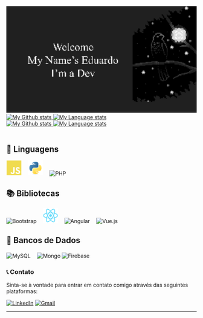 <img src="https://github.com/EduardoDosSantosFerreira/EduardoDosSantosFerreira/blob/main/img/TheCrowWallpaperGif.gif"  width="760" style="filter: grayscale(100%);">

<!-- GRS (Light Mode) -->
<div>
  <a href="https://github.com/EduardoDosSantosFerreira#gh-light-mode-only">
    <img src="https://github-readme-stats-steel-omega.vercel.app/api?username=EduardoDosSantosFerreira&show_icons=true&include_all_commits=true&hide_border=true&number_format=long&rank_icon=percentile&show=reviews,discussions_started,discussions_answered,prs_merged,prs_merged_percentage#gh-light-mode-only" alt="My Github stats" height="350">
  </a>
  <a href="https://github.com/EduardoDosSantosFerreira#gh-light-mode-only">
    <img src="https://github-readme-stats-steel-omega.vercel.app/api/top-langs/?username=EduardoDosSantosFerreira&layout=pie&hide_border=true&langs_count=10#gh-light-mode-only" alt="My Language stats" height="350">
  </a>
</div>

<!-- GRS (Dark Mode) -->
<div>
  <a href="https://github.com/EduardoDosSantosFerreira#gh-dark-mode-only">
    <img src="https://github-readme-stats-steel-omega.vercel.app/api?username=EduardoDosSantosFerreira&show_icons=true&include_all_commits=true&icon_color=2d77dc&title_color=2d77dc&text_color=ffffff&bg_color=0d1117&hide_border=true&number_format=long&rank_icon=percentile&show=reviews,discussions_started,discussions_answered,prs_merged,prs_merged_percentage#gh-dark-mode-only" alt="My Github stats" height="350">
  </a>
  <a href="https://github.com/EduardoDosSantosFerreira#gh-dark-mode-only">
    <img src="https://github-readme-stats-steel-omega.vercel.app/api/top-langs/?username=EduardoDosSantosFerreira&layout=pie&icon_color=2d77dc&title_color=2d77dc&text_color=ffffff&bg_color=0d1117&hide_border=true&langs_count=10#gh-dark-mode-only" alt="My Language stats" height="350">
  </a>
</div>
<br>

<div style="display: inline-block; align-items: center;">
  <h2>📖 Linguagens</h2>
  <img alt="Js" height="40" width="40" src="https://raw.githubusercontent.com/devicons/devicon/master/icons/javascript/javascript-plain.svg">ㅤ
  <img alt="Python" height="40" width="40" src="https://raw.githubusercontent.com/devicons/devicon/master/icons/python/python-original.svg">ㅤ
  <img alt="PHP" height="45" width="45" src="https://cdn.jsdelivr.net/gh/devicons/devicon@latest/icons/php/php-original.svg">

</div>

<br>

<div style="display: inline-block; align-items: center;">
  <h2>📚 Bibliotecas</h2>
  <img alt="Bootstrap" height="40" width="45" src="https://getbootstrap.com/docs/5.3/assets/brand/bootstrap-logo-shadow.png"/>ㅤ
  <img alt="React" height="40" width="40" src="https://raw.githubusercontent.com/devicons/devicon/master/icons/react/react-original.svg">ㅤ
  <img alt="Angular" height="40" width="40" src="https://cdn.jsdelivr.net/gh/devicons/devicon@latest/icons/angular/angular-original.svg" />ㅤ
  <img alt="Vue.js" height="40" width="40" src="https://cdn.jsdelivr.net/gh/devicons/devicon/icons/vuejs/vuejs-original.svg">

</div>

<br>

<div style="display: inline-block; align-items: center;">
  <h2>🏦 Bancos de Dados</h2>
  <img alt="MySQL" height="40" width="45" src="https://cdn.jsdelivr.net/gh/devicons/devicon/icons/mysql/mysql-original.svg" />ㅤ
  <img alt="Mongo" height="50" width="50" src="https://cdn.jsdelivr.net/gh/devicons/devicon/icons/mongodb/mongodb-original.svg"/>
  <img alt="Firebase" height="50" width="50" src="https://cdn.jsdelivr.net/gh/devicons/devicon/icons/firebase/firebase-plain.svg"/>
</div>


<br>

### 📞 Contato

Sinta-se à vontade para entrar em contato comigo através das seguintes plataformas:

[![LinkedIn](https://img.shields.io/badge/linkedin-%230077B5.svg?style=for-the-badge&logo=linkedin&logoColor=white)](https://www.linkedin.com/in/eduardodossantosferreira/)
 [![Gmail](https://img.shields.io/badge/Gmail-D14836?style=for-the-badge&logo=gmail&logoColor=white)](mailto:eduardosferreira69@gmail.com)

---
